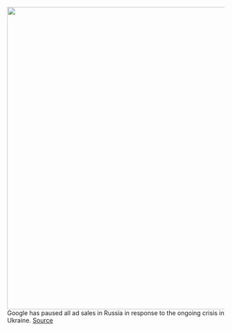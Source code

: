 <img src='https://cdn.vox-cdn.com/thumbor/s5CIzgmNeYdz7uuJW-MLz2dC_Nc=/0x0:2040x1360/1200x800/filters:focal(857x517:1183x843)/cdn.vox-cdn.com/uploads/chorus_image/image/70577954/acastro_180508_1777_google_IO_0003.0.jpg' width='700px' /><br/>
Google has paused all ad sales in Russia in response to the ongoing crisis in Ukraine.
<a href='https://www.theverge.com/2022/3/4/22961302/google-pauses-all-ad-sales-russia-search-youtube'> Source <a/>